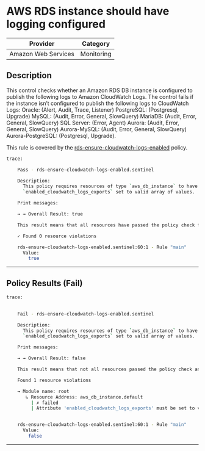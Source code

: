 # AWS RDS instance should have logging configured

| Provider            | Category   |
|---------------------|------------|
| Amazon Web Services | Monitoring |

## Description

This control checks whether an Amazon RDS DB instance is configured to publish the following logs to Amazon CloudWatch Logs. The control fails if the instance isn’t configured to publish the following logs to CloudWatch Logs:
Oracle: (Alert, Audit, Trace, Listener)
PostgreSQL: (Postgresql, Upgrade)
MySQL: (Audit, Error, General, SlowQuery)
MariaDB: (Audit, Error, General, SlowQuery)
SQL Server: (Error, Agent)
Aurora: (Audit, Error, General, SlowQuery)
Aurora-MySQL: (Audit, Error, General, SlowQuery)
Aurora-PostgreSQL: (Postgresql, Upgrade).

This rule is covered by the [rds-ensure-cloudwatch-logs-enabled](https://github.com/hashicorp/policy-library-NIST-Policy-Set-for-AWS-Terraform/blob/main/policies/rds/rds-ensure-cloudwatch-logs-enabled.sentinel) policy.

```bash
trace:

    Pass - rds-ensure-cloudwatch-logs-enabled.sentinel

    Description:
      This policy requires resources of type `aws_db_instance` to have
      `enabled_cloudwatch_logs_exports` set to valid array of values.

    Print messages:

    → → Overall Result: true

    This result means that all resources have passed the policy check for the policy rds-ensure-cloudwatch-logs-enabled.

    ✓ Found 0 resource violations

    rds-ensure-cloudwatch-logs-enabled.sentinel:60:1 - Rule "main"
      Value:
        true

```

---

## Policy Results (Fail)
```bash
trace:

  
    Fail - rds-ensure-cloudwatch-logs-enabled.sentinel

    Description:
      This policy requires resources of type `aws_db_instance` to have
      `enabled_cloudwatch_logs_exports` set to valid array of values.

    Print messages:

    → → Overall Result: false

    This result means that not all resources passed the policy check and the protected behavior is not allowed for the policy rds-ensure-cloudwatch-logs-enabled.

    Found 1 resource violations

    → Module name: root
       ↳ Resource Address: aws_db_instance.default
         | ✗ failed
         | Attribute 'enabled_cloudwatch_logs_exports' must be set to valid values for 'aws_db_instance' resources. Refer to https://docs.aws.amazon.com/securityhub/latest/userguide/rds-controls.html#rds-9 for more details.


    rds-ensure-cloudwatch-logs-enabled.sentinel:60:1 - Rule "main"
      Value:
        false

```

---